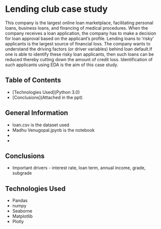# Lending club case study
This company is the largest online loan marketplace, facilitating personal loans, business loans, and financing of medical procedures. 
When the company receives a loan application, the company has to make a decision for loan approval based on the applicant’s profile.  Lending loans to ‘risky’ applicants is the largest source of financial loss. The company wants to understand the driving factors (or driver variables) behind loan default.If one is able to identify these risky loan applicants, then such loans can be reduced thereby cutting down the amount of credit loss. Identification of such applicants using EDA is the aim of this case study.


## Table of Contents
 
* [Technologies Used](Python 3.0)
* [Conclusions](Attached in the ppt)
 


## General Information
-  loan.csv is the dataset used
-  Madhu Venugopal.jpynb is the notebook
-  
-  

<!-- You don't have to answer all the questions - just the ones relevant to your project. -->

## Conclusions
- Important drivers - interest rate, loan term, annual income, grade, subgrade
 

<!-- You don't have to answer all the questions - just the ones relevant to your project. -->


## Technologies Used
- Pandas  
- numpy
- Seaborne
- Matplotlib
- Plotly

<!-- As the libraries versions keep on changing, it is recommended to mention the version of library used in this project -->
 
 